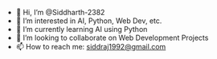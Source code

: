- 👋 Hi, I’m @Siddharth-2382
- 👀 I’m interested in AI, Python, Web Dev, etc.
- 🌱 I’m currently learning AI using Python
- 💞️ I’m looking to collaborate on Web Development Projects
- 📫 How to reach me: siddraj1992@gmail.com

<!---
Siddharth-2382/Siddharth-2382 is a ✨ special ✨ repository because its `README.md` (this file) appears on your GitHub profile.
You can click the Preview link to take a look at your changes.
--->
